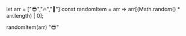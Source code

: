 let arr = ["😎","🔥","🚀"]
const randomItem = arr => arr[(Math.random() * arr.length) | 0];

randomItem(arr)
"😎"
